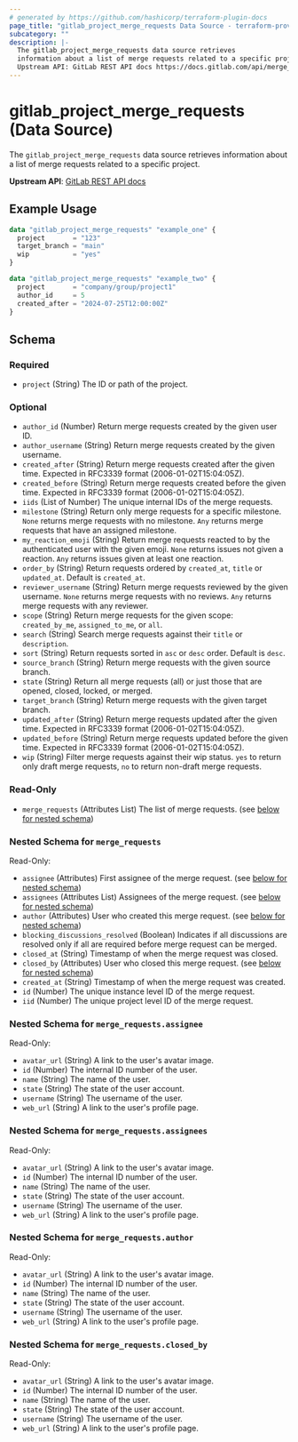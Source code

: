 ```yaml
---
# generated by https://github.com/hashicorp/terraform-plugin-docs
page_title: "gitlab_project_merge_requests Data Source - terraform-provider-gitlab"
subcategory: ""
description: |-
  The gitlab_project_merge_requests data source retrieves
  information about a list of merge requests related to a specific project.
  Upstream API: GitLab REST API docs https://docs.gitlab.com/api/merge_requests/#list-project-merge-requests
---
```


# gitlab_project_merge_requests (Data Source)

The `gitlab_project_merge_requests` data source retrieves
information about a list of merge requests related to a specific project.

**Upstream API**: [GitLab REST API docs](https://docs.gitlab.com/api/merge_requests/#list-project-merge-requests)

## Example Usage

```terraform
data "gitlab_project_merge_requests" "example_one" {
  project       = "123"
  target_branch = "main"
  wip           = "yes"
}

data "gitlab_project_merge_requests" "example_two" {
  project       = "company/group/project1"
  author_id     = 5
  created_after = "2024-07-25T12:00:00Z"
}
```

<!-- schema generated by tfplugindocs -->
## Schema

### Required

- `project` (String) The ID or path of the project.

### Optional

- `author_id` (Number) Return merge requests created by the given user ID.
- `author_username` (String) Return merge requests created by the given username.
- `created_after` (String) Return merge requests created after the given time. Expected in RFC3339 format (2006-01-02T15:04:05Z).
- `created_before` (String) Return merge requests created before the given time. Expected in RFC3339 format (2006-01-02T15:04:05Z).
- `iids` (List of Number) The unique internal IDs of the merge requests.
- `milestone` (String) Return only merge requests for a specific milestone. `None` returns merge requests with no milestone. `Any` returns merge requests that have an assigned milestone.
- `my_reaction_emoji` (String) Return merge requests reacted to by the authenticated user with the given emoji. `None` returns issues not given a reaction. `Any` returns issues given at least one reaction.
- `order_by` (String) Return requests ordered by `created_at`, `title` or `updated_at`. Default is `created_at`.
- `reviewer_username` (String) Return merge requests reviewed by the given username. `None` returns merge requests with no reviews. `Any` returns merge requests with any reviewer.
- `scope` (String) Return merge requests for the given scope: `created_by_me`, `assigned_to_me`, or `all`.
- `search` (String) Search merge requests against their `title` or `description`.
- `sort` (String) Return requests sorted in `asc` or `desc` order. Default is `desc`.
- `source_branch` (String) Return merge requests with the given source branch.
- `state` (String) Return all merge requests (all) or just those that are opened, closed, locked, or merged.
- `target_branch` (String) Return merge requests with the given target branch.
- `updated_after` (String) Return merge requests updated after the given time. Expected in RFC3339 format (2006-01-02T15:04:05Z).
- `updated_before` (String) Return merge requests updated before the given time. Expected in RFC3339 format (2006-01-02T15:04:05Z).
- `wip` (String) Filter merge requests against their wip status. `yes` to return only draft merge requests, `no` to return non-draft merge requests.

### Read-Only

- `merge_requests` (Attributes List) The list of merge requests. (see [below for nested schema](#nestedatt--merge_requests))

<a id="nestedatt--merge_requests"></a>
### Nested Schema for `merge_requests`

Read-Only:

- `assignee` (Attributes) First assignee of the merge request. (see [below for nested schema](#nestedatt--merge_requests--assignee))
- `assignees` (Attributes List) Assignees of the merge request. (see [below for nested schema](#nestedatt--merge_requests--assignees))
- `author` (Attributes) User who created this merge request. (see [below for nested schema](#nestedatt--merge_requests--author))
- `blocking_discussions_resolved` (Boolean) Indicates if all discussions are resolved only if all are
required before merge request can be merged.
- `closed_at` (String) Timestamp of when the merge request was closed.
- `closed_by` (Attributes) User who closed this merge request. (see [below for nested schema](#nestedatt--merge_requests--closed_by))
- `created_at` (String) Timestamp of when the merge request was created.
- `id` (Number) The unique instance level ID of the merge request.
- `iid` (Number) The unique project level ID of the merge request.

<a id="nestedatt--merge_requests--assignee"></a>
### Nested Schema for `merge_requests.assignee`

Read-Only:

- `avatar_url` (String) A link to the user's avatar image.
- `id` (Number) The internal ID number of the user.
- `name` (String) The name of the user.
- `state` (String) The state of the user account.
- `username` (String) The username of the user.
- `web_url` (String) A link to the user's profile page.


<a id="nestedatt--merge_requests--assignees"></a>
### Nested Schema for `merge_requests.assignees`

Read-Only:

- `avatar_url` (String) A link to the user's avatar image.
- `id` (Number) The internal ID number of the user.
- `name` (String) The name of the user.
- `state` (String) The state of the user account.
- `username` (String) The username of the user.
- `web_url` (String) A link to the user's profile page.


<a id="nestedatt--merge_requests--author"></a>
### Nested Schema for `merge_requests.author`

Read-Only:

- `avatar_url` (String) A link to the user's avatar image.
- `id` (Number) The internal ID number of the user.
- `name` (String) The name of the user.
- `state` (String) The state of the user account.
- `username` (String) The username of the user.
- `web_url` (String) A link to the user's profile page.


<a id="nestedatt--merge_requests--closed_by"></a>
### Nested Schema for `merge_requests.closed_by`

Read-Only:

- `avatar_url` (String) A link to the user's avatar image.
- `id` (Number) The internal ID number of the user.
- `name` (String) The name of the user.
- `state` (String) The state of the user account.
- `username` (String) The username of the user.
- `web_url` (String) A link to the user's profile page.
